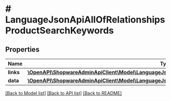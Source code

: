 # # LanguageJsonApiAllOfRelationshipsProductSearchKeywords

## Properties

Name | Type | Description | Notes
------------ | ------------- | ------------- | -------------
**links** | [**\OpenAPI\ShopwareAdminApiClient\Model\LanguageJsonApiAllOfRelationshipsProductSearchKeywordsLinks**](LanguageJsonApiAllOfRelationshipsProductSearchKeywordsLinks.md) |  | [optional]
**data** | [**\OpenAPI\ShopwareAdminApiClient\Model\LanguageJsonApiAllOfRelationshipsProductSearchKeywordsData[]**](LanguageJsonApiAllOfRelationshipsProductSearchKeywordsData.md) |  | [optional]

[[Back to Model list]](../../README.md#models) [[Back to API list]](../../README.md#endpoints) [[Back to README]](../../README.md)
